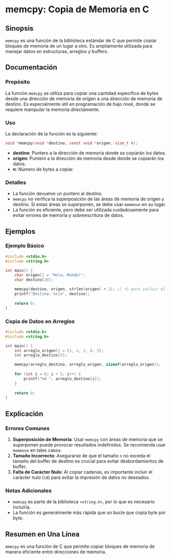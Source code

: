 <!--
Meta Description: # memcpy: Copia de Memoria en C ## Sinopsis `memcpy` es una función de la biblioteca estándar de C que permite copiar bloques de memoria de un lugar a...
Meta Keywords: memoria, memcpy, destino, función, que
-->

# memcpy: Copia de Memoria en C

## Sinopsis
`memcpy` es una función de la biblioteca estándar de C que permite copiar bloques de memoria de un lugar a otro. Es ampliamente utilizada para manejar datos en estructuras, arreglos y buffers.

## Documentación
### Propósito
La función `memcpy` se utiliza para copiar una cantidad específica de bytes desde una dirección de memoria de origen a una dirección de memoria de destino. Es especialmente útil en programación de bajo nivel, donde se requiere manipular la memoria directamente.

### Uso
La declaración de la función es la siguiente:

```c
void *memcpy(void *destino, const void *origen, size_t n);
```

- **destino**: Puntero a la dirección de memoria donde se copiarán los datos.
- **origen**: Puntero a la dirección de memoria desde donde se copiarán los datos.
- **n**: Número de bytes a copiar.

### Detalles
- La función devuelve un puntero al destino.
- `memcpy` no verifica la superposición de las áreas de memoria de origen y destino. Si estas áreas se superponen, se debe usar `memmove` en su lugar.
- La función es eficiente, pero debe ser utilizada cuidadosamente para evitar errores de memoria y sobreescritura de datos.

## Ejemplos
### Ejemplo Básico

```c
#include <stdio.h>
#include <string.h>

int main() {
    char origen[] = "Hola, Mundo!";
    char destino[20];

    memcpy(destino, origen, strlen(origen) + 1); // +1 para incluir el carácter nulo
    printf("Destino: %s\n", destino);
    
    return 0;
}
```

### Copia de Datos en Arreglos

```c
#include <stdio.h>
#include <string.h>

int main() {
    int arreglo_origen[] = {1, 2, 3, 4, 5};
    int arreglo_destino[5];

    memcpy(arreglo_destino, arreglo_origen, sizeof(arreglo_origen));
    
    for (int i = 0; i < 5; i++) {
        printf("%d ", arreglo_destino[i]);
    }
    
    return 0;
}
```

## Explicación
### Errores Comunes
1. **Superposición de Memoria**: Usar `memcpy` con áreas de memoria que se superponen puede provocar resultados indefinidos. Se recomienda usar `memmove` en tales casos.
2. **Tamaño Incorrecto**: Asegurarse de que el tamaño `n` no exceda el tamaño del buffer de destino es crucial para evitar desbordamientos de buffer.
3. **Falta de Carácter Nulo**: Al copiar cadenas, es importante incluir el carácter nulo (`\0`) para evitar la impresión de datos no deseados.

### Notas Adicionales
- `memcpy` es parte de la biblioteca `<string.h>`, por lo que es necesario incluirla.
- La función es generalmente más rápida que un bucle que copia byte por byte.

## Resumen en Una Línea
`memcpy` es una función de C que permite copiar bloques de memoria de manera eficiente entre direcciones de memoria.